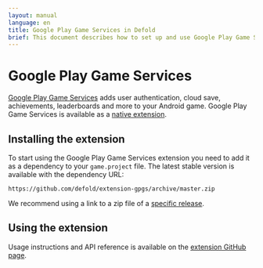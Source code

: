 ```yaml
---
layout: manual
language: en
title: Google Play Game Services in Defold
brief: This document describes how to set up and use Google Play Game Services
---
```


# Google Play Game Services

[Google Play Game Services](https://developers.google.com/games/services) adds user authentication, cloud save, achievements, leaderboards and more to your Android game. Google Play Game Services is available as a [native extension](/manuals/extensions/).

## Installing the extension

To start using the Google Play Game Services extension you need to add it as a dependency to your `game.project` file. The latest stable version is available with the dependency URL:
```
https://github.com/defold/extension-gpgs/archive/master.zip
```

We recommend using a link to a zip file of a [specific release](https://github.com/defold/extension-gpgs/releases).

## Using the extension

Usage instructions and API reference is available on the [extension GitHub page](https://defold.github.io/extension-gpgs/).
